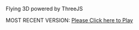 Flying 3D powered by ThreeJS

MOST RECENT VERSION: [Please Click here to Play](https://rawcdn.githack.com/alperenbutun/Flying-3d/d00bf5a/index.html)
